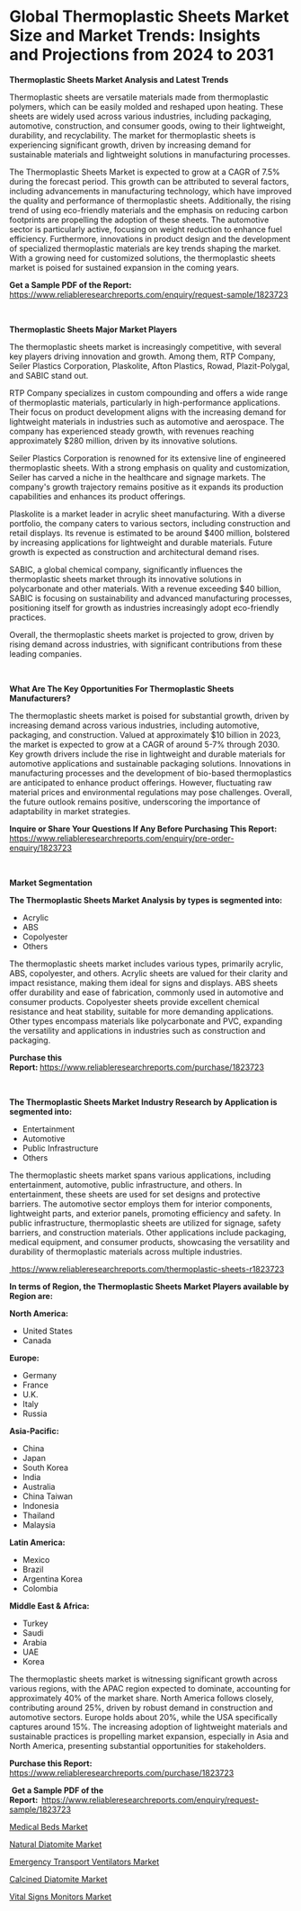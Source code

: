 <p><h1>Global Thermoplastic Sheets Market Size and Market Trends: Insights and Projections from 2024 to 2031</h1></p><p><strong>Thermoplastic Sheets Market Analysis and Latest Trends</strong></p>
<p><p>Thermoplastic sheets are versatile materials made from thermoplastic polymers, which can be easily molded and reshaped upon heating. These sheets are widely used across various industries, including packaging, automotive, construction, and consumer goods, owing to their lightweight, durability, and recyclability. The market for thermoplastic sheets is experiencing significant growth, driven by increasing demand for sustainable materials and lightweight solutions in manufacturing processes.</p><p>The Thermoplastic Sheets Market is expected to grow at a CAGR of 7.5% during the forecast period. This growth can be attributed to several factors, including advancements in manufacturing technology, which have improved the quality and performance of thermoplastic sheets. Additionally, the rising trend of using eco-friendly materials and the emphasis on reducing carbon footprints are propelling the adoption of these sheets. The automotive sector is particularly active, focusing on weight reduction to enhance fuel efficiency. Furthermore, innovations in product design and the development of specialized thermoplastic materials are key trends shaping the market. With a growing need for customized solutions, the thermoplastic sheets market is poised for sustained expansion in the coming years.</p></p>
<p><strong>Get a Sample PDF of the Report:&nbsp;</strong> <a href="https://www.reliableresearchreports.com/enquiry/request-sample/1823723?utm_campaign=120&utm_medium=2&utm_source=Github&utm_content=ia&utm_term=07112024&utm_id=thermoplastic-sheets">https://www.reliableresearchreports.com/enquiry/request-sample/1823723</a></p>
<p>&nbsp;</p>
<p><strong>Thermoplastic Sheets Major Market Players</strong></p>
<p><p>The thermoplastic sheets market is increasingly competitive, with several key players driving innovation and growth. Among them, RTP Company, Seiler Plastics Corporation, Plaskolite, Afton Plastics, Rowad, Plazit-Polygal, and SABIC stand out.</p><p>RTP Company specializes in custom compounding and offers a wide range of thermoplastic materials, particularly in high-performance applications. Their focus on product development aligns with the increasing demand for lightweight materials in industries such as automotive and aerospace. The company has experienced steady growth, with revenues reaching approximately $280 million, driven by its innovative solutions.</p><p>Seiler Plastics Corporation is renowned for its extensive line of engineered thermoplastic sheets. With a strong emphasis on quality and customization, Seiler has carved a niche in the healthcare and signage markets. The company's growth trajectory remains positive as it expands its production capabilities and enhances its product offerings.</p><p>Plaskolite is a market leader in acrylic sheet manufacturing. With a diverse portfolio, the company caters to various sectors, including construction and retail displays. Its revenue is estimated to be around $400 million, bolstered by increasing applications for lightweight and durable materials. Future growth is expected as construction and architectural demand rises.</p><p>SABIC, a global chemical company, significantly influences the thermoplastic sheets market through its innovative solutions in polycarbonate and other materials. With a revenue exceeding $40 billion, SABIC is focusing on sustainability and advanced manufacturing processes, positioning itself for growth as industries increasingly adopt eco-friendly practices.</p><p>Overall, the thermoplastic sheets market is projected to grow, driven by rising demand across industries, with significant contributions from these leading companies.</p></p>
<p>&nbsp;</p>
<p><strong>What Are The Key Opportunities For Thermoplastic Sheets Manufacturers?</strong></p>
<p><p>The thermoplastic sheets market is poised for substantial growth, driven by increasing demand across various industries, including automotive, packaging, and construction. Valued at approximately $10 billion in 2023, the market is expected to grow at a CAGR of around 5-7% through 2030. Key growth drivers include the rise in lightweight and durable materials for automotive applications and sustainable packaging solutions. Innovations in manufacturing processes and the development of bio-based thermoplastics are anticipated to enhance product offerings. However, fluctuating raw material prices and environmental regulations may pose challenges. Overall, the future outlook remains positive, underscoring the importance of adaptability in market strategies.</p></p>
<p><strong>Inquire or Share Your Questions If Any Before Purchasing This Report:</strong> <a href="https://www.reliableresearchreports.com/enquiry/pre-order-enquiry/1823723?utm_campaign=120&utm_medium=2&utm_source=Github&utm_content=ia&utm_term=07112024&utm_id=thermoplastic-sheets">https://www.reliableresearchreports.com/enquiry/pre-order-enquiry/1823723</a></p>
<p>&nbsp;</p>
<p><strong>Market Segmentation</strong></p>
<p><strong>The Thermoplastic Sheets Market Analysis by types is segmented into:</strong></p>
<p><ul><li>Acrylic</li><li>ABS</li><li>Copolyester</li><li>Others</li></ul></p>
<p><p>The thermoplastic sheets market includes various types, primarily acrylic, ABS, copolyester, and others. Acrylic sheets are valued for their clarity and impact resistance, making them ideal for signs and displays. ABS sheets offer durability and ease of fabrication, commonly used in automotive and consumer products. Copolyester sheets provide excellent chemical resistance and heat stability, suitable for more demanding applications. Other types encompass materials like polycarbonate and PVC, expanding the versatility and applications in industries such as construction and packaging.</p></p>
<p><strong>Purchase this Report:&nbsp;</strong><a href="https://www.reliableresearchreports.com/purchase/1823723?utm_campaign=120&utm_medium=2&utm_source=Github&utm_content=ia&utm_term=07112024&utm_id=thermoplastic-sheets">https://www.reliableresearchreports.com/purchase/1823723</a></p>
<p>&nbsp;</p>
<p><strong>The Thermoplastic Sheets Market Industry Research by Application is segmented into:</strong></p>
<p><ul><li>Entertainment</li><li>Automotive</li><li>Public Infrastructure</li><li>Others</li></ul></p>
<p><p>The thermoplastic sheets market spans various applications, including entertainment, automotive, public infrastructure, and others. In entertainment, these sheets are used for set designs and protective barriers. The automotive sector employs them for interior components, lightweight parts, and exterior panels, promoting efficiency and safety. In public infrastructure, thermoplastic sheets are utilized for signage, safety barriers, and construction materials. Other applications include packaging, medical equipment, and consumer products, showcasing the versatility and durability of thermoplastic materials across multiple industries.</p></p>
<p><a href="https://www.reliableresearchreports.com/thermoplastic-sheets-r1823723?utm_campaign=120&utm_medium=2&utm_source=Github&utm_content=ia&utm_term=07112024&utm_id=thermoplastic-sheets">&nbsp;https://www.reliableresearchreports.com/thermoplastic-sheets-r1823723</a></p>
<p><strong>In terms of Region, the Thermoplastic Sheets Market Players available by Region are:</strong></p>
<p>
    <p> <strong> North America: </strong>
        <ul>
            <li>United States</li>
            <li>Canada</li>
        </ul>
        </p> 
    <p> <strong> Europe: </strong>
        <ul>
            <li>Germany</li>
            <li>France</li>
            <li>U.K.</li>
            <li>Italy</li>
            <li>Russia</li>
        </ul>
        </p> 
    <p> <strong> Asia-Pacific: </strong>
        <ul>
            <li>China</li>
            <li>Japan</li>
            <li>South Korea</li>
            <li>India</li>
            <li>Australia</li>
            <li>China Taiwan</li>
            <li>Indonesia</li>
            <li>Thailand</li>
            <li>Malaysia</li>
        </ul>
        </p> 
    <p> <strong> Latin America: </strong>
        <ul>
            <li>Mexico</li>
            <li>Brazil</li>
            <li>Argentina Korea</li>
            <li>Colombia</li>
        </ul>
        </p> 
    <p> <strong> Middle East & Africa: </strong>
        <ul>
            <li>Turkey</li>
            <li>Saudi</li>
            <li>Arabia</li>
            <li>UAE</li>
            <li>Korea</li>
        </ul>
    </p>
    </p>
<p><p>The thermoplastic sheets market is witnessing significant growth across various regions, with the APAC region expected to dominate, accounting for approximately 40% of the market share. North America follows closely, contributing around 25%, driven by robust demand in construction and automotive sectors. Europe holds about 20%, while the USA specifically captures around 15%. The increasing adoption of lightweight materials and sustainable practices is propelling market expansion, especially in Asia and North America, presenting substantial opportunities for stakeholders.</p></p>
<p><strong>Purchase this Report: </strong><a href="https://www.reliableresearchreports.com/purchase/1823723?utm_campaign=120&utm_medium=2&utm_source=Github&utm_content=ia&utm_term=07112024&utm_id=thermoplastic-sheets">https://www.reliableresearchreports.com/purchase/1823723</a></p>
<p>&nbsp;<strong>Get a Sample PDF of the Report:&nbsp;&nbsp;</strong><a href="https://www.reliableresearchreports.com/enquiry/request-sample/1823723?utm_campaign=120&utm_medium=2&utm_source=Github&utm_content=ia&utm_term=07112024&utm_id=thermoplastic-sheets">https://www.reliableresearchreports.com/enquiry/request-sample/1823723</a></p>
<p><strong></strong></p>
<p><p><a href="https://issuu.com/reportprime-2/docs/medical-beds-market-size-2030.pptx_db1a0facbd1dd7?utm_campaign=120&utm_medium=2&utm_source=Github&utm_content=ia&utm_term=07112024&utm_id=thermoplastic-sheets">Medical Beds Market</a></p><p><a href="https://github.com/DianaWilson796/Market-Research-Report-List-1/blob/main/natural-diatomite-market.md?utm_campaign=120&utm_medium=2&utm_source=Github&utm_content=ia&utm_term=07112024&utm_id=thermoplastic-sheets">Natural Diatomite Market</a></p><p><a href="https://issuu.com/reportprime-2/docs/emergency-transport-ventilators-mar_f8d3ac1ebbec60?utm_campaign=120&utm_medium=2&utm_source=Github&utm_content=ia&utm_term=07112024&utm_id=thermoplastic-sheets">Emergency Transport Ventilators Market</a></p><p><a href="https://github.com/LacThu1/Market-Research-Report-List-1/blob/main/calcined-diatomite-market.md?utm_campaign=120&utm_medium=2&utm_source=Github&utm_content=ia&utm_term=07112024&utm_id=thermoplastic-sheets">Calcined Diatomite Market</a></p><p><a href="https://issuu.com/reportprime-2/docs/vital-signs-monitors-market-size-20_359c38fbacb48d?utm_campaign=120&utm_medium=2&utm_source=Github&utm_content=ia&utm_term=07112024&utm_id=thermoplastic-sheets">Vital Signs Monitors Market</a></p></p>